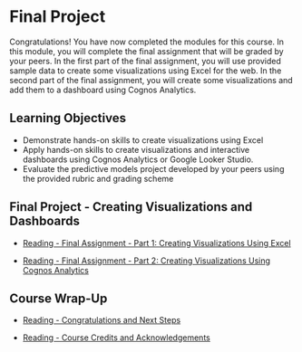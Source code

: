 # Final Project

Congratulations! You have now completed the modules for this course. In this module, you will complete the final assignment that will be graded by your peers. In the first part of the final assignment, you will use provided sample data to create some visualizations using Excel for the web. In the second part of the final assignment, you will create some visualizations and add them to a dashboard using Cognos Analytics.

## Learning Objectives

- Demonstrate hands-on skills to create visualizations using Excel
- Apply hands-on skills to create visualizations and interactive dashboards using Cognos Analytics or Google Looker Studio.
- Evaluate the predictive models project developed by your peers using the provided rubric and grading scheme

## Final Project - Creating Visualizations and Dashboards

- [Reading - Final Assignment - Part 1: Creating Visualizations Using Excel](https://cf-courses-data.s3.us.cloud-object-storage.appdomain.cloud/IBMDeveloperSkillsNetwork-DV0130EN-SkillsNetwork/Hands-on%20Labs/Peer%20Graded%20Assignment%20-%20Part%201/instructions.md.html?origin=www.coursera.org)

- [Reading - Final Assignment - Part 2: Creating Visualizations Using Cognos Analytics](https://cf-courses-data.s3.us.cloud-object-storage.appdomain.cloud/IBMDeveloperSkillsNetwork-DV0130EN-SkillsNetwork/Hands-on%20Labs/Peer%20Graded%20Assignment%20-%20Part%202/instructions.md.html?origin=www.coursera.org)

## Course Wrap-Up

- [Reading - Congratulations and Next Steps](https://www.coursera.org/learn/data-visualization-dashboards-excel-cognos/supplement/UcOqt/congratulations-and-next-steps)

- [Reading - Course Credits and Acknowledgements](https://www.coursera.org/learn/data-visualization-dashboards-excel-cognos/supplement/e20AP/course-credits-and-acknowledgements)